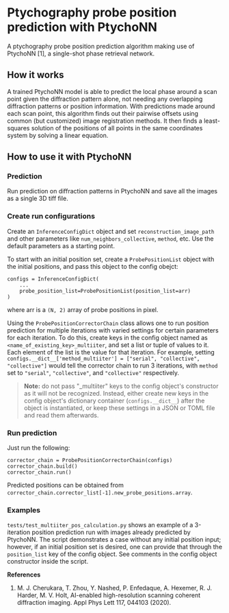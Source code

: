 # Ptychography probe position prediction with PtychoNN

A ptychography probe position prediction algorithm making use of PtychoNN [1], a single-shot phase
retrieval network. 

## How it works

A trained PtychoNN model is able to predict the local phase around a scan point given the 
diffraction pattern alone, not needing any overlapping diffraction patterns or position information.
With predictions made around each scan point, this algorithm finds out their pairwise offsets
using common (but customized) image registration methods. It then finds a least-squares solution
of the positions of all points in the same coordinates system by solving a linear equation. 

## How to use it with PtychoNN

### Prediction

Run prediction on diffraction patterns in PtychoNN and save all the images as a single 3D tiff file. 

### Create run configurations

Create an `InferenceConfigDict` object and set `reconstruction_image_path` and other parameters 
like `num_neighbors_collective`, `method`, etc. Use the default parameters as a starting point. 

To start with an initial position set, create a `ProbePositionList` object with the initial positions,
and pass this object to the config obejct:
```
configs = InferenceConfigDict(
    ...
    probe_position_list=ProbePositionList(position_list=arr)
)
```
where arr is a `(N, 2)` array of probe positions in pixel.

Using the `ProbePositionCorrectorChain` class allows one to run position prediction for multiple
iterations with varied settings for certain parameters for each iteration. To do this, create
keys in the config object named as `<name_of_existing_key>_multiiter`, and
set a list or tuple of values to it. Each element of the list is the value for that iteration.
For example, setting `configs.__dict__['method_multiiter'] = ["serial", "collective", "collective"]`
would tell the corrector chain to run 3 iterations, with `method` set to `"serial"`, `"collective"`, and
`"collective"` respectively. 

> **Note:** do not pass "_multiiter" keys to the config object's constructor as it will not be recognized.
> Instead, either create new keys in the config object's dictionary container (`configs.__dict__`) after
> the object is instantiated,
> or keep these settings in a JSON or TOML file and read them afterwards. 

### Run prediction

Just run the following:
```
corrector_chain = ProbePositionCorrectorChain(configs)
corrector_chain.build()
corrector_chain.run()
```
Predicted positions can be obtained from `corrector_chain.corrector_list[-1].new_probe_positions.array`.

### Examples

`tests/test_multiiter_pos_calculation.py` shows an example of a 3-iteration position prediction run
with images already predicted by PtychoNN. The script demonstrates a case without any initial position
input; however, if an initial position set is desired, one can provide that through the
`position_list` key of the config object. See comments in the config object constructor inside the script.

**References**

1. M. J. Cherukara, T. Zhou, Y. Nashed, P. Enfedaque, A. Hexemer, R. J. Harder, M. V. Holt, AI-enabled high-resolution scanning coherent diffraction imaging. Appl Phys Lett 117, 044103 (2020).
